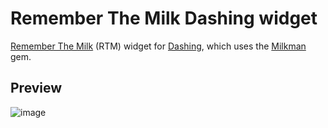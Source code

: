 # Remember The Milk Dashing widget

[Remember The Milk](https://www.rememberthemilk.com/) (RTM) widget for [Dashing](http://shopify.github.com/dashing), which uses the [Milkman](https://github.com/kevintuhumury/milkman) gem.

## Preview

![image](https://f.cloud.github.com/assets/412952/365157/d8d7637a-a236-11e2-904d-46d86ebd6cd4.png)
